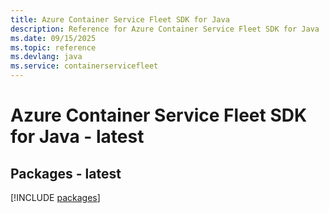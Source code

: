 ```yaml
---
title: Azure Container Service Fleet SDK for Java
description: Reference for Azure Container Service Fleet SDK for Java
ms.date: 09/15/2025
ms.topic: reference
ms.devlang: java
ms.service: containerservicefleet
---
```

# Azure Container Service Fleet SDK for Java - latest
## Packages - latest
[!INCLUDE [packages](container-service-fleet-index.md)]